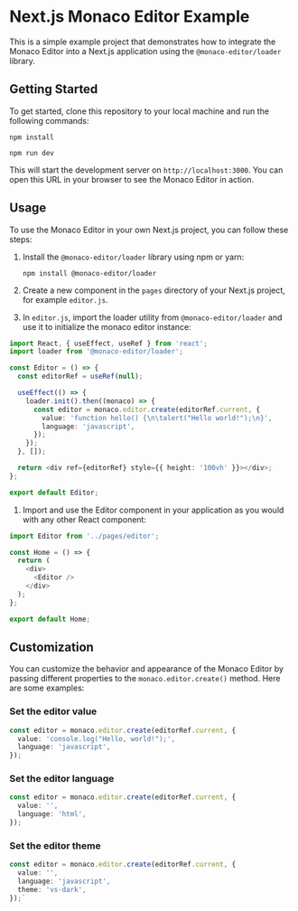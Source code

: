 
Next.js Monaco Editor Example
=============================

This is a simple example project that demonstrates how to integrate the Monaco Editor into a Next.js application using the `@monaco-editor/loader` library.

Getting Started
---------------

To get started, clone this repository to your local machine and run the following commands:

```
npm install
```

```
npm run dev
```

This will start the development server on `http://localhost:3000`. You can open this URL in your browser to see the Monaco Editor in action.

Usage
-----

To use the Monaco Editor in your own Next.js project, you can follow these steps:

1.  Install the `@monaco-editor/loader` library using npm or yarn:

	`npm install @monaco-editor/loader`

1.  Create a new component in the `pages` directory of your Next.js project, for example `editor.js`.

2.  In `editor.js`, import the loader utility from `@monaco-editor/loader` and use it to initialize the monaco editor instance:
```ts
import React, { useEffect, useRef } from 'react';
import loader from '@monaco-editor/loader';

const Editor = () => {
  const editorRef = useRef(null);

  useEffect(() => {
    loader.init().then((monaco) => {
      const editor = monaco.editor.create(editorRef.current, {
        value: 'function hello() {\n\talert("Hello world!");\n}',
        language: 'javascript',
      });
    });
  }, []);

  return <div ref={editorRef} style={{ height: '100vh' }}></div>;
};

export default Editor;
```

1.  Import and use the Editor component in your application as you would with any other React component:
```ts
import Editor from '../pages/editor';

const Home = () => {
  return (
    <div>
      <Editor />
    </div>
  );
};

export default Home;
```

Customization
-------------

You can customize the behavior and appearance of the Monaco Editor by passing different properties to the `monaco.editor.create()` method. Here are some examples:

### Set the editor value

```ts
const editor = monaco.editor.create(editorRef.current, {
  value: 'console.log("Hello, world!");',
  language: 'javascript',
});
```

### Set the editor language
```ts
const editor = monaco.editor.create(editorRef.current, {
  value: '',
  language: 'html',
});
```

### Set the editor theme
```ts
const editor = monaco.editor.create(editorRef.current, {
  value: '',
  language: 'javascript',
  theme: 'vs-dark',
});`
```